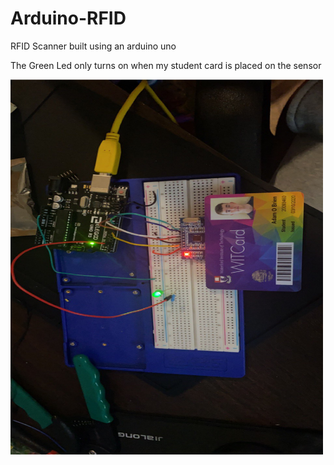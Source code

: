# Arduino-RFID


RFID Scanner built using an arduino uno

The Green Led only turns on when my student card is placed on the sensor



<img src="rfidCard2.jpg" alt="Led Turned on" style="width:500px;height:600px;-webkit-transform:rotate(180deg);
  -moz-transform: rotate(180deg);
  -ms-transform: rotate(180deg);
  -o-transform: rotate(180deg);
  transform: rotate(180deg);">
